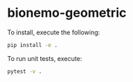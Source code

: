 # bionemo-geometric

To install, execute the following:

```bash
pip install -e .
```

To run unit tests, execute:

```bash
pytest -v .
```
